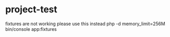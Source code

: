 # project-test
fixtures are not working please use this instead php -d memory_limit=256M bin/console app:fixtures

